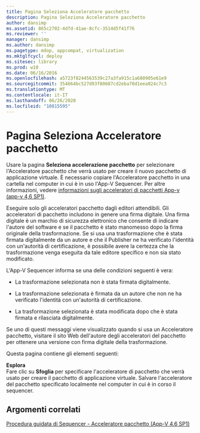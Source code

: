 ```yaml
---
title: Pagina Seleziona Acceleratore pacchetto
description: Pagina Seleziona Acceleratore pacchetto
author: dansimp
ms.assetid: 865c2702-4dfd-41ae-8cfc-3514d5f41f76
ms.reviewer: ''
manager: dansimp
ms.author: dansimp
ms.pagetype: mdop, appcompat, virtualization
ms.mktglfcycl: deploy
ms.sitesec: library
ms.prod: w10
ms.date: 06/16/2016
ms.openlocfilehash: a5723f8244563539c27a3fa915c1a680905e61e9
ms.sourcegitcommit: 354664bc527d93f80687cd2eba70d1eea024c7c3
ms.translationtype: MT
ms.contentlocale: it-IT
ms.lasthandoff: 06/26/2020
ms.locfileid: "10815595"
---
```

# Pagina Seleziona Acceleratore pacchetto


Usare la pagina **Seleziona accelerazione pacchetto** per selezionare l'Acceleratore pacchetto che verrà usato per creare il nuovo pacchetto di applicazione virtuale. È necessario copiare l'Acceleratore pacchetto in una cartella nel computer in cui è in uso l'App-V Sequencer. Per altre informazioni, vedere [informazioni sugli acceleratori di pacchetti App-v (app-v 4,6 SP1)](about-app-v-package-accelerators--app-v-46-sp1-.md).

Eseguire solo gli acceleratori pacchetto dagli editori attendibili. Gli acceleratori di pacchetto includono in genere una firma digitale. Una firma digitale è un marchio di sicurezza elettronico che consente di indicare l'autore del software e se il pacchetto è stato manomesso dopo la firma originale della trasformazione. Se si usa una trasformazione che è stata firmata digitalmente da un autore e che il Publisher ne ha verificato l'identità con un'autorità di certificazione, è possibile avere la certezza che la trasformazione venga eseguita da tale editore specifico e non sia stato modificato.

L'App-V Sequencer informa se una delle condizioni seguenti è vera:

-   La trasformazione selezionata non è stata firmata digitalmente.

-   La trasformazione selezionata è firmata da un autore che non ne ha verificato l'identità con un'autorità di certificazione.

-   La trasformazione selezionata è stata modificata dopo che è stata firmata e rilasciata digitalmente.

Se uno di questi messaggi viene visualizzato quando si usa un Acceleratore pacchetto, visitare il sito Web dell'autore degli acceleratori del pacchetto per ottenere una versione con firma digitale della trasformazione.

Questa pagina contiene gli elementi seguenti:

<a href="" id="browse"></a>**Esplora**  
Fare clic su **Sfoglia** per specificare l'acceleratore di pacchetto che verrà usato per creare il pacchetto di applicazione virtuale. Salvare l'acceleratore del pacchetto specificato localmente nel computer in cui è in corso il sequencer.

## Argomenti correlati


[Procedura guidata di Sequencer - Acceleratore pacchetto (App-V 4.6 SP1)](sequencer-wizard---package-accelerator--appv-46-sp1-.md)

 

 





